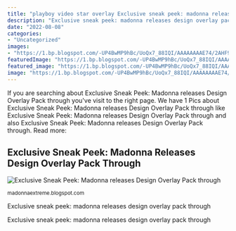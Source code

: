 ```yaml
---
title: "playboy video star overlay Exclusive sneak peek: madonna releases design overlay pack through"
description: "Exclusive sneak peek: madonna releases design overlay pack through"
date: "2022-08-08"
categories:
- "Uncategorized"
images:
- "https://1.bp.blogspot.com/-UP4BwMP9hBc/UoQx7_88IQI/AAAAAAAAE74/2AHF97Z0obY/s1600/20131114-news-madonna-studio-app-design-overlay-pack-01.png"
featuredImage: "https://1.bp.blogspot.com/-UP4BwMP9hBc/UoQx7_88IQI/AAAAAAAAE74/2AHF97Z0obY/s1600/20131114-news-madonna-studio-app-design-overlay-pack-01.png"
featured_image: "https://1.bp.blogspot.com/-UP4BwMP9hBc/UoQx7_88IQI/AAAAAAAAE74/2AHF97Z0obY/s1600/20131114-news-madonna-studio-app-design-overlay-pack-01.png"
image: "https://1.bp.blogspot.com/-UP4BwMP9hBc/UoQx7_88IQI/AAAAAAAAE74/2AHF97Z0obY/s1600/20131114-news-madonna-studio-app-design-overlay-pack-01.png"
---
```


If you are searching about Exclusive Sneak Peek: Madonna releases Design Overlay Pack through you've visit to the right page. We have 1 Pics about Exclusive Sneak Peek: Madonna releases Design Overlay Pack through like Exclusive Sneak Peek: Madonna releases Design Overlay Pack through and also Exclusive Sneak Peek: Madonna releases Design Overlay Pack through. Read more:

## Exclusive Sneak Peek: Madonna Releases Design Overlay Pack Through

![Exclusive Sneak Peek: Madonna releases Design Overlay Pack through](https://1.bp.blogspot.com/-UP4BwMP9hBc/UoQx7_88IQI/AAAAAAAAE74/2AHF97Z0obY/s1600/20131114-news-madonna-studio-app-design-overlay-pack-01.png "Exclusive sneak peek: madonna releases design overlay pack through")

<small>madonnaextreme.blogspot.com</small>

Exclusive sneak peek: madonna releases design overlay pack through

Exclusive sneak peek: madonna releases design overlay pack through
